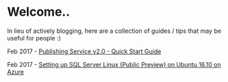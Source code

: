 # Welcome..

In lieu of actively blogging, here are a collection of guides / tips that may be useful for people :) 

Feb 2017 - [Publishing Service v2.0 - Quick Start Guide](/publishing)

Feb 2017 - [Setting up SQL Server Linux (Public Preview) on Ubuntu 16.10 on Azure](/sql-server-linux)
